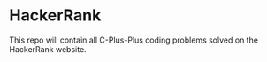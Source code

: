 # HackerRank
This repo will contain all C-Plus-Plus coding problems solved on the HackerRank website.
